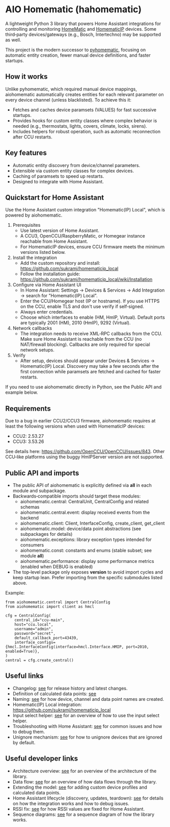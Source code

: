 # AIO Homematic (hahomematic)

A lightweight Python 3 library that powers Home Assistant integrations for controlling and monitoring [HomeMatic](https://www.eq-3.com/products/homematic.html) and [HomematicIP](https://www.homematic-ip.com/en/start.html) devices. Some third‑party devices/gateways (e.g., Bosch, Intertechno) may be supported as well.

This project is the modern successor to [pyhomematic](https://github.com/danielperna84/pyhomematic), focusing on automatic entity creation, fewer manual device definitions, and faster startups.

## How it works

Unlike pyhomematic, which required manual device mappings, aiohomematic automatically creates entities for each relevant parameter on every device channel (unless blacklisted). To achieve this it:

- Fetches and caches device paramsets (VALUES) for fast successive startups.
- Provides hooks for custom entity classes where complex behavior is needed (e.g., thermostats, lights, covers, climate, locks, sirens).
- Includes helpers for robust operation, such as automatic reconnection after CCU restarts.

## Key features

- Automatic entity discovery from device/channel parameters.
- Extensible via custom entity classes for complex devices.
- Caching of paramsets to speed up restarts.
- Designed to integrate with Home Assistant.

## Quickstart for Home Assistant

Use the Home Assistant custom integration "Homematic(IP) Local", which is powered by aiohomematic.

1. Prerequisites
   - Use latest version of Home Assistant.
   - A CCU3, OpenCCU/RaspberryMatic, or Homegear instance reachable from Home Assistant.
   - For HomematicIP devices, ensure CCU firmware meets the minimum versions listed below.
2. Install the integration
   - Add the custom repository and install: https://github.com/sukramj/homematicip_local
   - Follow the installation guide: https://github.com/sukramj/homematicip_local/wiki/Installation
3. Configure via Home Assistant UI
   - In Home Assistant: Settings → Devices & Services → Add Integration → search for "Homematic(IP) Local".
   - Enter the CCU/Homegear host (IP or hostname). If you use HTTPS on the CCU, enable TLS and don't use verify if self‑signed.
   - Always enter credentials.
   - Choose which interfaces to enable (HM, HmIP, Virtual). Default ports are typically 2001 (HM), 2010 (HmIP), 9292 (Virtual).
4. Network callbacks
   - The integration needs to receive XML‑RPC callbacks from the CCU. Make sure Home Assistant is reachable from the CCU (no NAT/firewall blocking). Callbacks are only required for special network setups.
5. Verify
   - After setup, devices should appear under Devices & Services → Homematic(IP) Local. Discovery may take a few seconds after the first connection while paramsets are fetched and cached for faster restarts.

If you need to use aiohomematic directly in Python, see the Public API and example below.

## Requirements

Due to a bug in earlier CCU2/CCU3 firmware, aiohomematic requires at least the following versions when used with HomematicIP devices:

- CCU2: 2.53.27
- CCU3: 3.53.26

See details here: https://github.com/OpenCCU/OpenCCU/issues/843. Other CCU‑like platforms using the buggy HmIPServer version are not supported.

## Public API and imports

- The public API of aiohomematic is explicitly defined via **all** in each module and subpackage.
- Backwards‑compatible imports should target these modules:
  - aiohomematic.central: CentralUnit, CentralConfig and related schemas
  - aiohomematic.central.event: display received events from the backend
  - aiohomematic.client: Client, InterfaceConfig, create_client, get_client
  - aiohomematic.model: device/data point abstractions (see subpackages for details)
  - aiohomematic.exceptions: library exception types intended for consumers
  - aiohomematic.const: constants and enums (stable subset; see module **all**)
  - aiohomematic.performance: display some performance metrics (enabled when DEBUG is enabled)
- The top‑level package only exposes **version** to avoid import cycles and keep startup lean. Prefer importing from the specific submodules listed above.

Example:

    from aiohomematic.central import CentralConfig
    from aiohomematic import client as hmcl

    cfg = CentralConfig(
        central_id="ccu-main",
        host="ccu.local",
        username="admin",
        password="secret",
        default_callback_port=43439,
        interface_configs={hmcl.InterfaceConfig(interface=hmcl.Interface.HMIP, port=2010, enabled=True)},
    )
    central = cfg.create_central()

## Useful links

- Changelog: [see](changelog.md) for release history and latest changes.
- Definition of calculated data points: [see](docs/calculated_data_points.md)
- Naming: [see](docs/naming.md) for how device, channel and data point names are created.
- Homematic(IP) Local integration: https://github.com/sukramj/homematicip_local
- Input select helper: [see](docs/input_select_helper.md) for an overview of how to use the input select helper.
- Troubleshooting with Home Assistant: [see](docs/homeassistant_troubleshooting.md) for common issues and how to debug them.
- Unignore mechanism: [see](docs/unignore.md) for how to unignore devices that are ignored by default.

## Useful developer links

- Architecture overview: [see](docs/architecture.md) for an overview of the architecture of the library.
- Data flow: [see](docs/data_flow.md) for an overview of how data flows through the library.
- Extending the model: [see](docs/extension_points.md) for adding custom device profiles and calculated data points.
- Home Assistant lifecycle (discovery, updates, teardown): [see](docs/homeassistant_lifecycle.md) for details on how the integration works and how to debug issues.
- RSSI fix: [see](docs/rssi_fix.md) for how RSSI values are fixed for Home Assistant.
- Sequence diagrams: [see](docs/sequence_diagrams.md) for a sequence diagram of how the library works.
